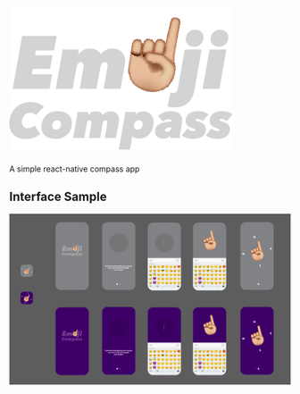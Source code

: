 # <img src='./public/img/logo.png'/>
A simple react-native compass app

## Interface Sample
<img src='./public/img/sample.png'/>
